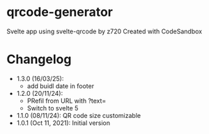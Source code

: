 # qrcode-generator

Svelte app using svelte-qrcode by z720
Created with CodeSandbox


# Changelog

- 1.3.0 (16/03/25):
    - add buidl date in footer
- 1.2.0 (20/11/24): 
    - PRefil from URL with ?text=
    - Switch to svelte 5
- 1.1.0 (08/11/24): QR code size customizable
- 1.0.1 (Oct 11, 2021): Initial version
